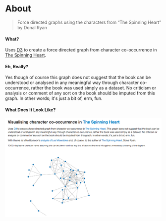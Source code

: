 About
=======================

> Force directed graphs using the characters from “The Spinning Heart” by Donal Ryan

#### What?

Uses [D3](http://nickqizhu.github.io/dc.js/) to create a force directed graph from character co-occurrence in [The Spinning Heart](http://www.lilliputpress.ie/book/144232506/donal_ryan-the_spinning_heart.html). 

#### Eh, Really?

Yes though of course this graph does not suggest that the book can be understood or analysed in any meaningful way through character co-occurrence, rather the book was used simply as a dataset. No criticism or analysis or comment of any sort on the book should be imputed from this graph. In other words; it's just a bit of, erm, fun.	

#### What Does It Look Like?

<img src="display.png" alt="Homepage"/>
